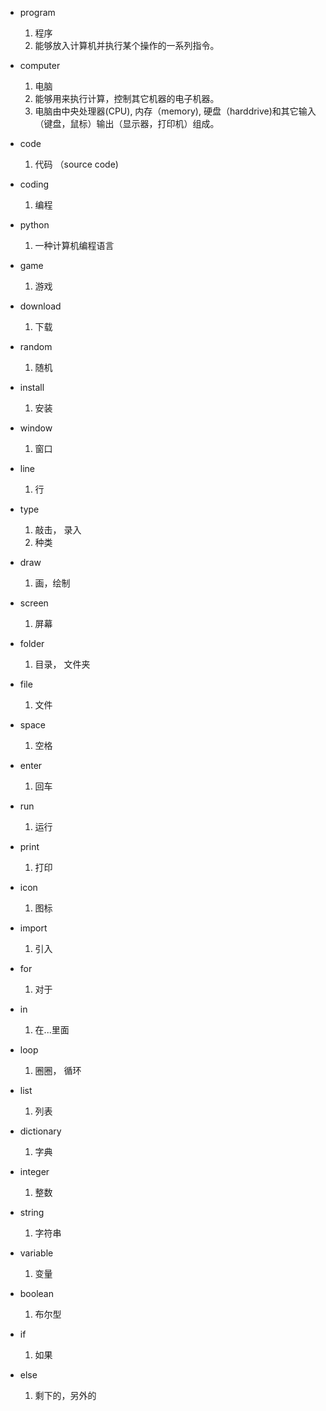 + program
  1. 程序
  2. 能够放入计算机并执行某个操作的一系列指令。

+ computer
  1. 电脑
  2. 能够用来执行计算，控制其它机器的电子机器。
  3. 电脑由中央处理器(CPU), 内存（memory), 硬盘（harddrive)和其它输入（键盘，鼠标）输出（显示器，打印机）组成。

+ code
  1. 代码 （source code)
  
+ coding
  1. 编程

+ python
  1. 一种计算机编程语言

+ game
  1. 游戏

+ download
  1. 下载

+ random
  1. 随机

+ install
  1. 安装

+ window
  1. 窗口

+ line
  1. 行

+ type
  1. 敲击， 录入
  2. 种类

+ draw
  1. 画，绘制

+ screen
  1. 屏幕

+ folder
  1. 目录， 文件夹

+ file
  1. 文件

+ space
  1. 空格

+ enter
  1. 回车

+ run
  1. 运行

+ print
  1. 打印

+ icon
  1. 图标

+ import
  1. 引入

+ for
  1. 对于

+ in
  1. 在...里面

+ loop
  1. 圈圈， 循环

+ list
  1. 列表

+ dictionary
  1. 字典

+ integer
  1. 整数

+ string
  1. 字符串

+ variable
  1. 变量

+ boolean
  1. 布尔型

+ if
  1. 如果

+ else
  1. 剩下的，另外的









